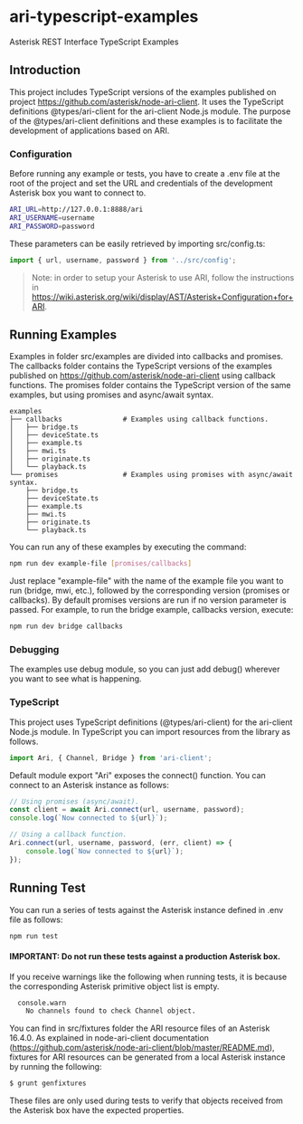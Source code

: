 # ari-typescript-examples

Asterisk REST Interface TypeScript Examples

## Introduction

This project includes TypeScript versions of the examples published on project https://github.com/asterisk/node-ari-client.
It uses the TypeScript definitions @types/ari-client for the ari-client Node.js module. The purpose of the @types/ari-client
definitions and these examples is to facilitate the development of applications based on ARI.

### Configuration

Before running any example or tests, you have to create a .env file at the root of the project and set the
URL and credentials of the development Asterisk box you want to connect to.

```sh
ARI_URL=http://127.0.0.1:8888/ari
ARI_USERNAME=username
ARI_PASSWORD=password
```

These parameters can be easily retrieved by importing src/config.ts:

```javascript
import { url, username, password } from '../src/config';
```

> Note: in order to setup your Asterisk to use ARI, follow the instructions in https://wiki.asterisk.org/wiki/display/AST/Asterisk+Configuration+for+ARI.

## Running Examples

Examples in folder src/examples are divided into callbacks and promises. The callbacks folder contains the TypeScript versions of
the examples published on https://github.com/asterisk/node-ari-client using callback functions. The promises folder contains the
TypeScript version of the same examples, but using promises and async/await syntax.

    examples
    ├── callbacks               # Examples using callback functions.
    │   ├── bridge.ts
    │   ├── deviceState.ts
    │   ├── example.ts
    │   ├── mwi.ts
    │   ├── originate.ts
    │   └── playback.ts
    └── promises                # Examples using promises with async/await syntax.
        ├── bridge.ts
        ├── deviceState.ts
        ├── example.ts
        ├── mwi.ts
        ├── originate.ts
        └── playback.ts

You can run any of these examples by executing the command:

```sh
npm run dev example-file [promises/callbacks]
```

Just replace "example-file" with the name of the example file you want to run (bridge, mwi, etc.), followed by the corresponding
version (promises or callbacks). By default promises versions are run if no version parameter is passed. For example, to run
the bridge example, callbacks version, execute:

```sh
npm run dev bridge callbacks
```

### Debugging

The examples use debug module, so you can just add debug() wherever you want to see what is happening.

### TypeScript

This project uses TypeScript definitions (@types/ari-client) for the ari-client Node.js module.
In TypeScript you can import resources from the library as follows.

```typescript
import Ari, { Channel, Bridge } from 'ari-client';
```

Default module export "Ari" exposes the connect() function. You can connect to an Asterisk instance as follows:

```typescript
// Using promises (async/await).
const client = await Ari.connect(url, username, password);
console.log(`Now connected to ${url}`);

// Using a callback function.
Ari.connect(url, username, password, (err, client) => {
    console.log(`Now connected to ${url}`);
});
```

## Running Test

You can run a series of tests against the Asterisk instance defined in .env file as follows:

```sh
npm run test
```

#### IMPORTANT: Do not run these tests against a production Asterisk box.

If you receive warnings like the following when running tests, it is because the corresponding Asterisk primitive object list is empty.

```sh
  console.warn
    No channels found to check Channel object.
```

You can find in src/fixtures folder the ARI resource files of an Asterisk 16.4.0. As explained in node-ari-client
documentation (https://github.com/asterisk/node-ari-client/blob/master/README.md), fixtures for ARI resources can be
generated from a local Asterisk instance by running the following:

```bash
$ grunt genfixtures
```

These files are only used during tests to verify that objects received from the Asterisk box have the expected properties.
